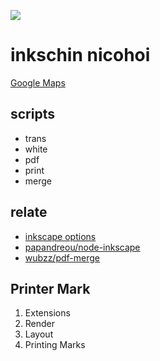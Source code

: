 ![](https://raw.githubusercontent.com/kthjm/ikc-nicohoi/master/dist/white/single/rogo/1200_630_opengraph.png)
# inkschin nicohoi
[Google Maps](https://goo.gl/maps/n3TEr6PEbs82)

## scripts
- trans
- white
- pdf
- print
- merge

## relate
- [inkscape options](https://inkscape.org/en/doc/inkscape-man.html)
- [papandreou/node-inkscape](https://github.com/papandreou/node-inkscape)
- [wubzz/pdf-merge](https://github.com/wubzz/pdf-merge)

## Printer Mark
1. Extensions
2. Render
3. Layout
4. Printing Marks
